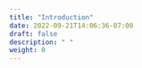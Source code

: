 ```yaml
---
title: "Introduction"
date: 2022-09-21T14:06:36-07:00
draft: false
description: " "
weight: 0
---
```


